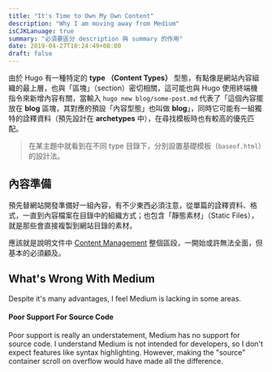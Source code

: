 ```yaml
---
title: "It's Time to Own My Own Content"
description: "Why I am moving away from Medium"
isCJKLanuage: true
summary: "必須要區分 description 與 summary 的作用"
date: 2019-04-27T10:24:49+08:00
draft: false
---
```


由於 Hugo 有一種特定的 **type （Content Types）** 型態，有點像是網站內容組織的最上層，也與「區塊」（section）密切相關，這可能也與 Hugo 使用終端機指令來新增內容有關，當輸入 `hugo new blog/some-post.md` 代表了「這個內容擺放在 **blog** 區塊，其對應的預設「內容型態」也叫做 **blog**」，同時它可能有一組獨特的詮釋資料（預先設計在 **archetypes** 中），在尋找模板時也有較高的優先匹配。

> 在某主題中就看到在不同 type 目錄下，分別設置基礎模板（`baseof.html`）的設計法。

## 內容準備

預先替網站開發準備好一組內容，有不少東西必須注意，從單篇的詮釋資料、格式，一直到內容檔案在目錄中的組織方式；也包含「靜態素材」（Static Files），就是那些會直接複製到網站目錄的素材。

應該就是說明文件中 [Content Management](https://gohugo.io/content-management/) 整個區段，一開始或許無法全面，但基本的必須顧及。

## What's Wrong With Medium

Despite it's many advantages, I feel Medium is lacking in some areas.

#### Poor Support For Source Code

Poor support is really an understatement, Medium has no support for source code. I understand Medium is not intended for developers, so I don't expect features like syntax highlighting. However, making the "source" container scroll on overflow would have made all the difference.

